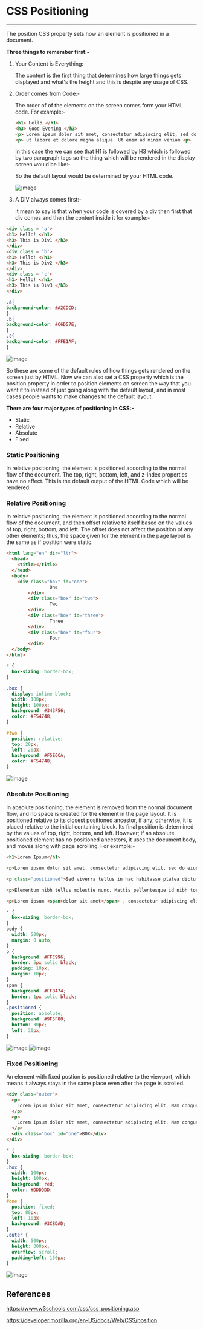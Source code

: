 # CSS Positioning

---

The position CSS property sets how an element is positioned in a document. 

**Three things to remember first:-**

1. Your Content is Everything:-

    The content is the first thing that determines how large things gets displayed and what's the height and this is despite any usage of CSS.

2. Order comes from Code:-

    The order of of the elements on the screen comes form your HTML code. For example:-

    ```html
    <h1> Hello </h1>
    <h3> Good Evening </h3>
    <p> Lorem ipsum dolor sit amet, consectetur adipiscing elit, sed do eiusmod tempor incididunt </p>
    <p> ut labore et dolore magna aliqua. Ut enim ad minim veniam <p>
    ```

    In this case the we can see that H1 is followed by H3 which is followed by two paragraph tags so the thing which will be rendered in the display screen would be like:-

    So the default layout would be determined by your HTML code.

    ![image](https://user-images.githubusercontent.com/61539946/134206713-333b6096-afe2-4a35-8b0b-7187ce0a576f.png)

3. A DIV always comes first:-

    It mean to say is that when your code is covered by a div then first that div comes and then the content inside it for example:-

```html
<div class = 'a'>
<h1> Hello! </h1>
<h3> This is Div1 </h3>
</div>
<div class = 'b'>
<h1> Hello! </h1>
<h3> This is Div2 </h3>
</div>
<div class = 'c'>
<h1> Hello! </h1>
<h3> This is Div3 </h3>
</div>
```

```css
.a{
background-color: #A2CDCD;
}
.b{
background-color: #C6D57E;
}
.c{
background-color: #FFE1AF;
}
```
![image](https://user-images.githubusercontent.com/61539946/134206814-92777fe5-aea3-4a28-8297-8c9721f7164e.png)



So these are some of the default rules of how things gets rendered on the screen just by HTML. Now we can also set a CSS property which is the position property in order to position elements on screen the way that you want it to instead of just going along with the default layout, and in most cases people wants to make changes to the default layout.

**There are four major types of positioning in CSS:-**

- Static
- Relative
- Absolute
- Fixed

### Static Positioning

In relative positioning, the element is positioned according to the normal flow of the document. The top, right, bottom, left, and z-index properties have no effect. This is the default output of the HTML Code which will be rendered.

### Relative Positioning

In relative positioning, the element is positioned according to the normal flow of the document, and then offset relative to itself based on the values of top, right, bottom, and left. The offset does not affect the position of any other elements; thus, the space given for the element in the page layout is the same as if position were static. 

```html
<html lang="en" dir="ltr">
  <head>
    <title></title>
  </head>
  <body>
    <div class="box" id="one">
				One
		</div>
		<div class="box" id="two">
				Two
		</div>
		<div class="box" id="three">
				Three
		</div>
		<div class="box" id="four">
				Four
		</div>
  </body>
</html>
```

```css
* {
  box-sizing: border-box;
}

.box {
  display: inline-block;
  width: 100px;
  height: 100px;
  background: #343F56;
  color: #F54748;
}

#two {
  position: relative;
  top: 20px;
  left: 20px;
  background: #F5E6CA;
  color: #F54748;
}
```

![image](https://user-images.githubusercontent.com/61539946/134206977-c9e1701f-8c4c-4994-b15f-b76ede963b68.png)

### Absolute Positioning

In absolute positioning, the element is removed from the normal document flow, and no space is created for the element in the page layout. It is positioned relative to its closest positioned ancestor, if any; otherwise, it is placed relative to the initial containing block. Its final position is determined by the values of top, right, bottom, and left. However; if an absolute positioned element has no positioned ancestors, it uses the document body, and moves along with page scrolling. For example:-

```html
<h1>Lorem Ipsum</h1>

<p>Lorem ipsum dolor sit amet, consectetur adipiscing elit, sed do eiusmod tempor incididunt ut labore et dolore magna aliqua.</p>

<p class="positioned">Sed viverra tellus in hac habitasse platea dictumst vestibulum. Nunc mattis enim ut tellus elementum sagittis vitae et.</p>

<p>Elementum nibh tellus molestie nunc. Mattis pellentesque id nibh tortor id aliquet lectus proin nibh.</p>

<p>Lorem ipsum <span>dolor sit amet</span> , consectetur adipiscing elit, <span>sed do</span> eiusmod tempor incididunt ut labore et dolore magna aliqua. </p>
```



```css
* {
  box-sizing: border-box;
}
body {
  width: 500px;
  margin: 0 auto;
}
p {
  background: #FFC996;
  border: 5px solid black;
  padding: 10px;
  margin: 10px;
}
span {
  background: #FF8474;
  border: 1px solid black;
}
.positioned {
  position: absolute;
  background: #9F5F80;
  bottom: 30px;
  left: 30px;
}
```

![image](https://user-images.githubusercontent.com/61539946/134207060-b5facdcc-11b3-478f-906f-bb01ff9522c1.png)
![image](https://user-images.githubusercontent.com/61539946/134207096-eb68986d-3cd4-4577-b3d8-9a23511d65ac.png)

### Fixed Positioning
An element with fixed postion is positioned relative to the viewport, which means it always stays in the same place even after the page is scrolled.
```html
<div class="outer">
  <p>
    Lorem ipsum dolor sit amet, consectetur adipiscing elit. Nam congue tortor eget pulvinar lobortis.
  </p>
  <p>
    Lorem ipsum dolor sit amet, consectetur adipiscing elit. Nam congue tortor eget pulvinar lobortis.
  </p>
  <div class="box" id="one">BOX</div>
</div>
```
```css
* {
  box-sizing: border-box;
}
.box {
  width: 100px;
  height: 100px;
  background: red;
  color: #DDDDDD;
}
#one {
  position: fixed;
  top: 80px;
  left: 10px;
  background: #3C8DAD;
}
.outer {
  width: 500px;
  height: 300px;
  overflow: scroll;
  padding-left: 150px;
}
```
![image](https://user-images.githubusercontent.com/61539946/134213339-8078c6d2-fea9-4f8a-b1de-77d38fb40a1b.png)


## References
https://www.w3schools.com/css/css_positioning.asp

https://developer.mozilla.org/en-US/docs/Web/CSS/position
